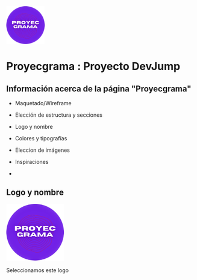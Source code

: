 <img src="logo.png" height='100px'>

# Proyecgrama : Proyecto DevJump

## Información acerca de la página "Proyecgrama"

* Maquetado/Wireframe

* Elección de estructura y secciones

* Logo y nombre 

* Colores y tipografías

* Eleccion de imágenes 

* Inspiraciones
* 
## Logo y nombre 

<img src="logo.png" height='150px'>

Seleccionamos este logo 
